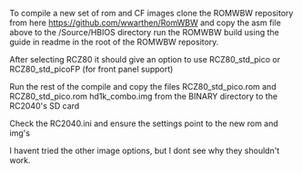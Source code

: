 To compile a new set of rom and CF images clone the ROMWBW repository from here https://github.com/wwarthen/RomWBW and copy the asm file above to the /Source/HBIOS directory
run the ROMWBW build using the guide in readme in the root of the ROMWBW repository.

After selecting RCZ80 it should give an option to use RCZ80_std_pico or RCZ80_std_picoFP (for front panel support)

Run the rest of the compile and copy the files RCZ80_std_pico.rom and RCZ80_std_pico.rom hd1k_combo.img from the BINARY directory  to the RC2040's SD card

Check the RC2040.ini and ensure the settings point to the new rom and img's

I havent tried the other image options, but I dont see why they shouldn't work.

